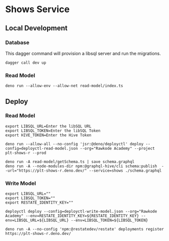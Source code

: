 # Shows Service

## Local Development

### Database

This dagger command will provision a libsql server and run the migrations.

```shell '{"name": "dev"}'
dagger call dev up
```

### Read Model

```shell '{"name": "read-model"}'
deno run --allow-env --allow-net read-model/index.ts
```

## Deploy

### Read Model

```shell '{"name": "deploy-read-model"}'
export LIBSQL_URL=Enter the libSQL URL
export LIBSQL_TOKEN=Enter the libSQL Token
export HIVE_TOKEN=Enter the Hive Token

deno run --allow-all --no-config 'jsr:@deno/deployctl' deploy --config=deployctl-read-model.json --org="Rawkode Academy" --project plt-shows-r --prod

deno run -A read-model/getSchema.ts | save schema.graphql
deno run -A --node-modules-dir npm:@graphql-hive/cli schema:publish  --url="https://plt-shows-r.deno.dev/" --service=shows ./schema.graphql
```

### Write Model

```shell '{"name": "deploy-write-model"}'
export LIBSQL_URL=""
export LIBSQL_TOKEN=""
export RESTATE_IDENTITY_KEY=""

deployctl deploy --config=deployctl-write-model.json --org="Rawkode Academy" --env=RESTATE_IDENTITY_KEY=${RESTATE_IDENTITY_KEY} --env=LIBSQL_URL=${LIBSQL_URL} --env=LIBSQL_TOKEN=${LIBSQL_TOKEN}

deno run -A --no-config 'npm:@restatedev/restate' deployments register https://plt-shows-r.deno.dev/
```
